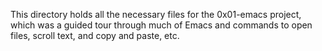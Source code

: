 This directory holds all the necessary files for the 0x01-emacs project, which was a guided tour through much of Emacs and commands to open files, scroll text, and copy and paste, etc.
